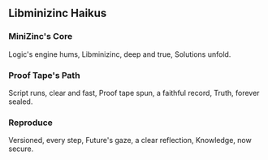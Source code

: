 ## Libminizinc Haikus

### MiniZinc's Core
Logic's engine hums,
Libminizinc, deep and true,
Solutions unfold.

### Proof Tape's Path
Script runs, clear and fast,
Proof tape spun, a faithful record,
Truth, forever sealed.

### Reproduce
Versioned, every step,
Future's gaze, a clear reflection,
Knowledge, now secure.
